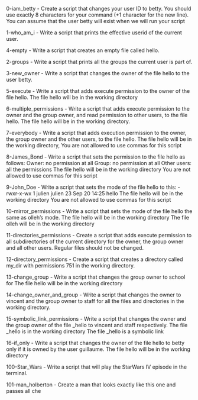 0-iam_betty - Create a script that changes your user ID to betty. You should use exactly 8 characters for your command (+1 character for the new line). You can assume that the user betty will exist when we will run your script



1-who_am_i - Write a script that prints the effective userid of the current user.



4-empty - Write a script that creates an empty file called hello.



2-groups - Write a script that prints all the groups the current user is part of.



3-new_owner - Write a script that changes the owner of the file hello to the user betty.



5-execute - Write a script that adds execute permission to the owner of the file hello. The file hello will be in the working directory



6-multiple_permissions - Write a script that adds execute permission to the owner and the group owner, and read permission to other users, to the file hello. The file hello will be in the working directory.



7-everybody - Write a script that adds execution permission to the owner, the group owner and the other users, to the file hello. The file hello will be in the working directory, You are not allowed to use commas for this script



8-James_Bond - Write a script that sets the permission to the file hello as follows: Owner: no permission at all Group: no permission at all Other users: all the permissions The file hello will be in the working directory You are not allowed to use commas for this script



9-John_Doe - Write a script that sets the mode of the file hello to this: -rwxr-x-wx 1 julien julien 23 Sep 20 14:25 hello The file hello will be in the working directory You are not allowed to use commas for this script



10-mirror_permissions - Write a script that sets the mode of the file hello the same as olleh’s mode. The file hello will be in the working directory The file olleh will be in the working directory



11-directories_permissions - Create a script that adds execute permission to all subdirectories of the current directory for the owner, the group owner and all other users. Regular files should not be changed.



12-directory_permissions - Create a script that creates a directory called my_dir with permissions 751 in the working directory.



13-change_group - Write a script that changes the group owner to school for The file hello will be in the working directory



14-change_owner_and_group - Write a script that changes the owner to vincent and the group owner to staff for all the files and directories in the working directory.



15-symbolic_link_permissions - Write a script that changes the owner and the group owner of the file _hello to vincent and staff respectively. The file _hello is in the working directory The file _hello is a symbolic link



16-if_only - Write a script that changes the owner of the file hello to betty only if it is owned by the user guillaume. The file hello will be in the working directory



100-Star_Wars - Write a script that will play the StarWars IV episode in the terminal.



101-man_holberton - Create a man that looks exactly like this one and passes all che
